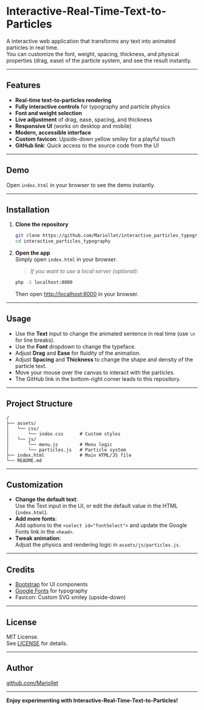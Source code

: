 # Interactive-Real-Time-Text-to-Particles

A interactive web application that transforms any text into animated particles in real time.  
You can customize the font, weight, spacing, thickness, and physical properties (drag, ease) of the particle system, and see the result instantly.

---

## Features

- **Real-time text-to-particles rendering**
- **Fully interactive controls** for typography and particle physics
- **Font and weight selection**
- **Live adjustment** of drag, ease, spacing, and thickness
- **Responsive UI** (works on desktop and mobile)
- **Modern, accessible interface**
- **Custom favicon**: Upside-down yellow smiley for a playful touch
- **GitHub link**: Quick access to the source code from the UI

---

## Demo

Open `index.html` in your browser to see the demo instantly.

---

## Installation

1. **Clone the repository**

   ```sh
   git clone https://github.com/Mariollet/interactive_particles_typography.git
   cd interactive_particles_typography
   ```

2. **Open the app**  
   Simply open `index.html` in your browser.

   > _If you want to use a local server (optional):_
   ```sh
   php -S localhost:8000
   ```
   Then open [http://localhost:8000](http://localhost:8000) in your browser.

---

## Usage

- Use the **Text** input to change the animated sentence in real time (use `\n` for line breaks).
- Use the **Font** dropdown to change the typeface.
- Adjust **Drag** and **Ease** for fluidity of the animation.
- Adjust **Spacing** and **Thickness** to change the shape and density of the particle text.
- Move your mouse over the canvas to interact with the particles.
- The GitHub link in the bottom-right corner leads to this repository.

---

## Project Structure

```
/
├── assets/
│   └── css/
│       └── index.css      # Custom styles
│   └── js/
│       └── menu.js        # Menu logic
│       └── particles.js   # Particle system
├── index.html             # Main HTML/JS file
└── README.md
```

---

## Customization

- **Change the default text**:  
  Use the Text input in the UI, or edit the default value in the HTML (`index.html`).
- **Add more fonts**:  
  Add options to the `<select id="fontSelect">` and update the Google Fonts link in the `<head>`.
- **Tweak animation**:  
  Adjust the physics and rendering logic in `assets/js/particles.js`.

---

## Credits

- [Bootstrap](https://getbootstrap.com/) for UI components
- [Google Fonts](https://fonts.google.com/) for typography
- Favicon: Custom SVG smiley (upside-down)

---

## License

MIT License.  
See [LICENSE](LICENSE) for details.

---

## Author

[github.com/Mariollet](https://github.com/Mariollet)

---

**Enjoy experimenting with Interactive-Real-Time-Text-to-Particles!**
